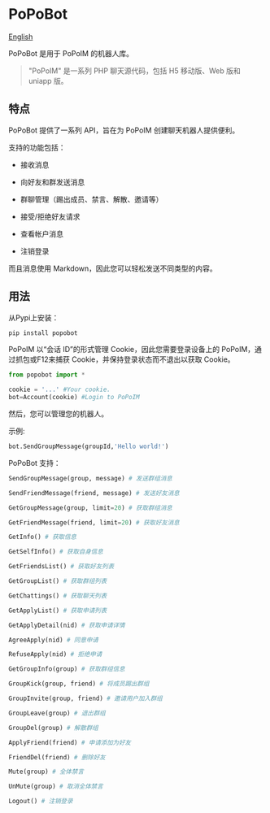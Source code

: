 # PoPoBot

[English](README.md)

PoPoBot 是用于 PoPoIM 的机器人库。

> "PoPoIM" 是一系列 PHP 聊天源代码，包括 H5 移动版、Web 版和 uniapp 版。

## 特点

PoPoBot 提供了一系列 API，旨在为 PoPoIM 创建聊天机器人提供便利。

支持的功能包括：

- 接收消息

- 向好友和群发送消息

- 群聊管理（踢出成员、禁言、解散、邀请等）

- 接受/拒绝好友请求

- 查看帐户消息

- 注销登录

而且消息使用 Markdown，因此您可以轻松发送不同类型的内容。

## 用法

从Pypi上安装：
```Bash
pip install popobot
```


PoPoIM 以“会话 ID”的形式管理 Cookie，因此您需要登录设备上的 PoPoIM，通过抓包或F12来捕获 Cookie，并保持登录状态而不退出以获取 Cookie。

```Python
from popobot import *

cookie = '...' #Your cookie.
bot=Account(cookie) #Login to PoPoIM
```
然后，您可以管理您的机器人。

示例:
```Python
bot.SendGroupMessage(groupId,'Hello world!')
```

PoPoBot 支持：

```Python
SendGroupMessage(group, message) # 发送群组消息

SendFriendMessage(friend, message) # 发送好友消息

GetGroupMessage(group, limit=20) # 获取群组消息

GetFriendMessage(friend, limit=20) # 获取好友消息

GetInfo() # 获取信息

GetSelfInfo() # 获取自身信息

GetFriendsList() # 获取好友列表

GetGroupList() # 获取群组列表

GetChattings() # 获取聊天列表

GetApplyList() # 获取申请列表

GetApplyDetail(nid) # 获取申请详情

AgreeApply(nid) # 同意申请

RefuseApply(nid) # 拒绝申请

GetGroupInfo(group) # 获取群组信息

GroupKick(group, friend) # 将成员踢出群组

GroupInvite(group, friend) # 邀请用户加入群组

GroupLeave(group) # 退出群组

GroupDel(group) # 解散群组

ApplyFriend(friend) # 申请添加为好友

FriendDel(friend) # 删除好友

Mute(group) # 全体禁言

UnMute(group) # 取消全体禁言

Logout() # 注销登录
```
